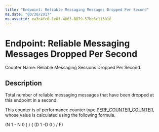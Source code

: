 ```yaml
---
title: "Endpoint: Reliable Messaging Messages Dropped Per Second"
ms.date: "03/30/2017"
ms.assetid: ea3c4fc0-1e0f-4863-8879-57bc6c113018
---
```

# Endpoint: Reliable Messaging Messages Dropped Per Second
Counter Name: Reliable Messaging Sessions Dropped Per Second.  
  
## Description  
 Total number of reliable messaging messages that have been dropped at this endpoint in a second.  
  
 This counter is of performance counter type [PERF_COUNTER_COUNTER](/previous-versions/windows/it-pro/windows-server-2003/cc740048(v=ws.10)), whose value is calculated using the following formula.  
  
 (N 1 - N 0 ) / ( (D 1 -D 0 ) / F)
